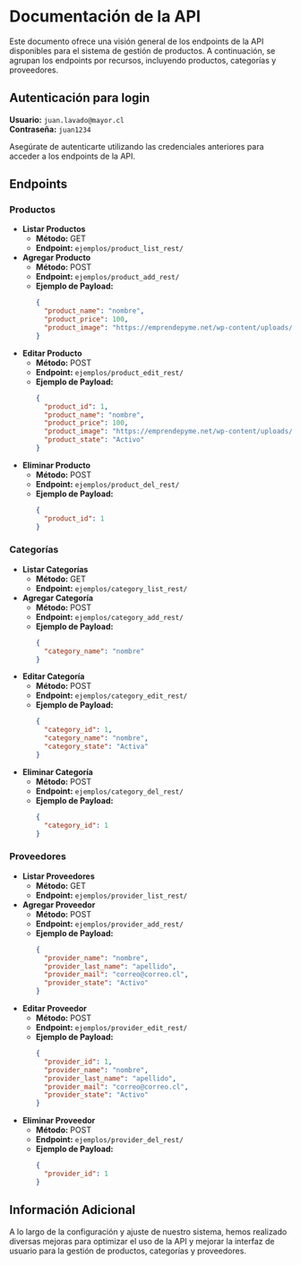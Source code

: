 # Documentación de la API

Este documento ofrece una visión general de los endpoints de la API disponibles para el sistema de gestión de productos. A continuación, se agrupan los endpoints por recursos, incluyendo productos, categorías y proveedores.

## Autenticación para login

**Usuario:** `juan.lavado@mayor.cl`  
**Contraseña:** `juan1234`

Asegúrate de autenticarte utilizando las credenciales anteriores para acceder a los endpoints de la API.

## Endpoints

### Productos

- **Listar Productos**
  - **Método:** GET
  - **Endpoint:** `ejemplos/product_list_rest/`
- **Agregar Producto**
  - **Método:** POST
  - **Endpoint:** `ejemplos/product_add_rest/`
  - **Ejemplo de Payload:**
    ```json
    {
      "product_name": "nombre",
      "product_price": 100,
      "product_image": "https://emprendepyme.net/wp-content/uploads/2023/03/cualidades-producto-1200x900.jpg"
    }
    ```
- **Editar Producto**
  - **Método:** POST
  - **Endpoint:** `ejemplos/product_edit_rest/`
  - **Ejemplo de Payload:**
    ```json
    {
      "product_id": 1,
      "product_name": "nombre",
      "product_price": 100,
      "product_image": "https://emprendepyme.net/wp-content/uploads/2023/03/cualidades-producto-1200x900.jpg",
      "product_state": "Activo"
    }
    ```
- **Eliminar Producto**
  - **Método:** POST
  - **Endpoint:** `ejemplos/product_del_rest/`
  - **Ejemplo de Payload:**
    ```json
    {
      "product_id": 1
    }
    ```

### Categorías

- **Listar Categorías**
  - **Método:** GET
  - **Endpoint:** `ejemplos/category_list_rest/`
- **Agregar Categoría**
  - **Método:** POST
  - **Endpoint:** `ejemplos/category_add_rest/`
  - **Ejemplo de Payload:**
    ```json
    {
      "category_name": "nombre"
    }
    ```
- **Editar Categoría**
  - **Método:** POST
  - **Endpoint:** `ejemplos/category_edit_rest/`
  - **Ejemplo de Payload:**
    ```json
    {
      "category_id": 1,
      "category_name": "nombre",
      "category_state": "Activa"
    }
    ```
- **Eliminar Categoría**
  - **Método:** POST
  - **Endpoint:** `ejemplos/category_del_rest/`
  - **Ejemplo de Payload:**
    ```json
    {
      "category_id": 1
    }
    ```

### Proveedores

- **Listar Proveedores**
  - **Método:** GET
  - **Endpoint:** `ejemplos/provider_list_rest/`
- **Agregar Proveedor**
  - **Método:** POST
  - **Endpoint:** `ejemplos/provider_add_rest/`
  - **Ejemplo de Payload:**
    ```json
    {
      "provider_name": "nombre",
      "provider_last_name": "apellido",
      "provider_mail": "correo@correo.cl",
      "provider_state": "Activo"
    }
    ```
- **Editar Proveedor**
  - **Método:** POST
  - **Endpoint:** `ejemplos/provider_edit_rest/`
  - **Ejemplo de Payload:**
    ```json
    {
      "provider_id": 1,
      "provider_name": "nombre",
      "provider_last_name": "apellido",
      "provider_mail": "correo@correo.cl",
      "provider_state": "Activo"
    }
    ```
- **Eliminar Proveedor**
  - **Método:** POST
  - **Endpoint:** `ejemplos/provider_del_rest/`
  - **Ejemplo de Payload:**
    ```json
    {
      "provider_id": 1
    }
    ```

## Información Adicional

A lo largo de la configuración y ajuste de nuestro sistema, hemos realizado diversas mejoras para optimizar el uso de la API y mejorar la interfaz de usuario para la gestión de productos, categorías y proveedores.
